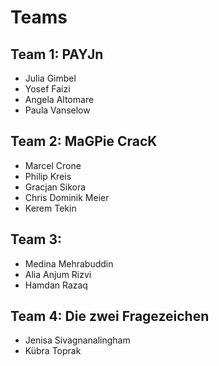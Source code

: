 # Teams

## Team 1: PAYJn

* Julia Gimbel
* Yosef Faizi
* Angela Altomare
* Paula Vanselow

## Team 2: MaGPie CracK

* Marcel Crone
* Philip Kreis
* Gracjan Sikora
* Chris Dominik Meier
* Kerem Tekin

## Team 3: 

* Medina Mehrabuddin
* Alia Anjum Rizvi
* Hamdan Razaq

## Team 4: Die zwei Fragezeichen

* Jenisa Sivagnanalingham
* Kübra Toprak
